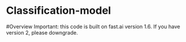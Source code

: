 # Classification-model

#Overview
Important: this code is built on fast.ai version 1.6. If you have version 2, please downgrade.
